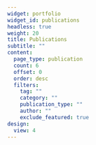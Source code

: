 ```yaml
---
widget: portfolio
widget_id: publications
headless: true
weight: 20
title: Publications
subtitle: ""
content:
  page_type: publication
  count: 6
  offset: 0
  order: desc
  filters:
    tag: ""
    category: ""
    publication_type: ""
    author: ""
    exclude_featured: true
design:
  view: 4
---
```

